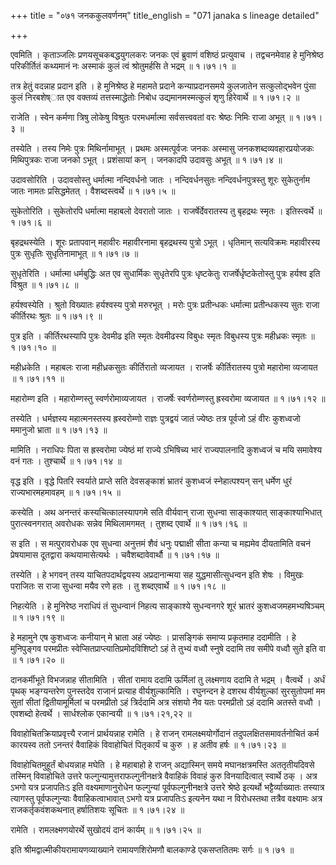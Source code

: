 +++
title = "०७१ जनककुलवर्णनम्"
title_english = "071 janaka s lineage detailed"

+++


एवमिति । कृताञ्जलिः प्रणयसूचकबद्धयुगलकरः जनकः एवं ब्रुवाणं वशिष्ठं
प्रत्युवाच । तद्वचनमेवाह हे मुनिश्रेष्ठ परिकीर्तितं कथ्यमानं नः अस्माकं
कुलं त्वं श्रोतुमर्हसि ते भद्रम्  ॥  १।७१।१  ॥   

  

तत्र हेतुं वदन्नाह प्रदान इति । हे मुनिश्रेष्ठ हे महामते प्रदाने
कन्याप्रदानसमये कुलजातेन सत्कुलोद्भवेन पुंसा कुलं निरबशेष्ात एव वक्तव्यं
तत्तस्माद्धेतोः निबोध उद्यमानमस्मत्कुलं शृणु हिरेवार्थे  ॥  १।७१।२  ॥   

  

राजेति । स्वेन कर्मणा त्रिषु लोकेषु विश्रुतः परमधर्मात्मा सर्वसत्त्ववतां
वरः श्रेष्ठः निमिः राजा अभूत्  ॥  १।७१।३  ॥   

  

तस्येति । तस्य निमेः पुत्रः मिथिर्नामाभूत् । प्रथमः अस्मत्पूर्वजः जनकः
अस्मासु जनकशब्दव्यवहारप्रयोजकः मिथिपुत्रकः राजा जनको ऽभूत् । प्रशंसायां
कन् । जनकादपि उदावसुः अभूत्  ॥  १।७१।४  ॥   

  

उदावसोरिति । उदावसोस्तु धर्मात्मा नन्दिवर्धनो जातः । नन्दिवर्धनसुतः
नन्दिवर्धनपुत्रस्तु शूरः सुकेतुर्नाम जातः नामतः प्रसिद्धमेतत् ।
वैशब्दस्त्वर्थे  ॥  १।७१।५  ॥   

  

सुकेतोरिति । सुकेतोरपि धर्मात्मा महाबलो देवरातो जातः ।
राजर्षेर्देवरातस्य तु बृहद्रथः स्मृतः । इतिस्त्वर्थे  ॥  १।७१।६  ॥   

  

बृहद्रथस्येति । शूरः प्रतापवान् महावीरः महावीरनामा बृहद्रथस्य पुत्रो
ऽभूत् । धृतिमान् सत्यविक्रमः महावीरस्य पुत्रः सुधृतिः सुधृतिनामाभूत्  ॥ 
१।७१।७  ॥   

  

सुधृतेरिति । धर्मात्मा धर्मबुद्धिः अत एव सुधार्मिकः सुधृतेरपि पुत्रः
धृष्टकेतुः राजर्षेर्धृष्टकेतोस्तु पुत्रः हर्यश्व इति विश्रुत  ॥  १।७१।८
 ॥   

  

हर्यश्वस्येति । श्रुतो विख्यातः हर्यश्वस्य पुत्रो मरुरभूत् । मरोः पुत्रः
प्रतीन्धकः धर्मात्मा प्रतीन्धकस्य सुतः राजा कीर्तिरथः श्रुतः  ॥  १।७१।९
 ॥   

  

पुत्र इति । कीर्तिरथस्यापि पुत्रः देवमीढ इति स्मृतः देवमीढस्य विबुधः
स्मृतः विबुधस्य पुत्रः महीध्रकः स्मृतः  ॥  १।७१।१०  ॥   

  

महीध्रकेति । महाबलः राजा महीध्रकसुतः कीर्तिरातो व्यजायत । राजर्षेः
कीर्तिरातस्य पुत्रो महारोमा व्यजायत  ॥  १।७१।११  ॥   

  

महारोम्ण इति । महारोम्णस्तु स्वर्णरोमाव्यजायत । राजर्षेः स्वर्णरोम्णस्तु
ह्रस्वरोमा व्यजायत  ॥  १।७१।१२  ॥   

  

तस्येति । धर्मज्ञस्य महात्मनस्तस्य ह्रस्वरोम्णो राज्ञः पुत्रद्वयं जातं
ज्येष्ठः तत्र पूर्वजो ऽहं वीरः कुशध्वजो ममानुजो भ्राता  ॥  १।७१।१३  ॥   

  

मामिति । नराधिपः पिता स ह्रस्वरोमा ज्येष्ठं मां राज्ये ऽभिषिच्य भारं
राज्यपालनादि कुशध्वजं च मयि समावेश्य वनं गतः । तुश्चार्थे  ॥  १।७१।१४
 ॥   

  

वृद्ध इति । वृद्धे पितरि स्वर्याते प्राप्ते सति देवसङ्काशं भ्रातरं
कुशध्वजं स्नेहात्पश्यन् सन् धर्मेण धुरं राज्यभारमहमावहम्  ॥  १।७१।१५  ॥   

  

कस्येति । अथ अनन्तरं कस्यचित्कालस्यापगमे सति वीर्यवान् राजा सुधन्वा
साङ्काश्यात् साङ्काश्याभिधात् पुरात्स्वनगरात् अवरोधकः सन्नेव मिथिलामगमत्
। तुशब्द एवार्थे  ॥  १।७१।१६  ॥   

  

स इति । स मत्पुरावरोधक एव सुधन्वा अनुत्तमं शैवं धनुः पद्माक्षी सीता
कन्या च मह्यमेव दीयतामिति वचनं प्रेषयामास दूतद्वारा कथयामासेत्यर्थः ।
चवैशब्दावेवार्थौ  ॥  १।७१।१७  ॥   

  

तस्येति । हे भगवन् तस्य याचितपदार्थद्वयस्य अप्रदानान्मया सह
युद्धमासीत्सुधन्वन इति शेषः । विमुखः पराजितः स राजा सुधन्वा मयैव रणे हतः
। तु शब्दएवार्थे  ॥  १।७१।१८  ॥   

  

निहत्येति । हे मुनिरेष्ठ नराधिपं तं सुधन्वानं निहत्य साङ्काश्ये
सुधन्वनगरे शूरं भ्रातरं कुशध्वजमहमभ्यषिञ्चम्  ॥  १।७१।१९  ॥   

  

हे महामुने एष कुशध्वजः कनीयान् मे भ्राता अहं ज्येष्ठः । प्रासङ्गिकं
समाप्य प्रकृतमाह ददामीति । हे मुनिपुङ्गव परमप्रीतः
स्वेप्सितप्राप्त्यातिप्रमोदविशिष्टो ऽहं ते तुभ्यं वध्वौ स्नुषे ददामि तव
समीपे वध्वौ सुते इति वा  ॥  १।७१।२०  ॥   

  

दानकर्मीभूते विभजन्नाह सीतामिति । सीतां रामाय ददामि ऊर्मिलां तु
लक्ष्मणाय ददामि ते भद्रम् । वैत्वर्थे । अर्धं पृथक् भङ्ग्यन्तरेण
पुनस्तदेव राजानं प्रत्याह वीर्यशुल्कामिति । रघुनन्दन हे दशरथ
वीर्यशुल्कां सुरसुतोपमां मम सुतां सीतां द्वितीयामूर्मिलां च परमप्रीतो
ऽहं त्रिर्ददामि अत्र संशयो नैव यतः परमप्रीतो ऽहं ददामि अतस्ते वध्वौ ।
एवशब्दो हेत्वर्थे । सार्धश्लोक एकान्वयी  ॥  १।७१।२१,२२  ॥   

  

विवाहोचितक्रियाप्रवृत्त्यै रजानं प्रार्थयन्नाह रामेति । हे राजन्
रामलक्ष्मयोर्गोदानं तदुपलक्षितसमावर्तनोचितं कर्म कारयस्व ततो ऽनन्तरं
वैवाहिकं विवाहोचितं पितृकार्यं च कुरु । ह अतीव हर्षः  ॥  १।७१।२३  ॥   

  

विवाहोचितमुहूर्तं बोधयन्नाह मघेति । हे महाबाहो हे राजन् अद्यास्मिन् समये
मघानक्षत्रमस्ति अततृतीयदिवसे तस्मिन् विवाहोचिते उत्तरे
फल्गुन्यामुत्तराफल्गुनीनक्षत्रे वैवाहिकं विवाहं कुरु विनयादित्वात्
स्वार्थे ठक् । अत्र ऽभगो यत्र प्रजापतिःऽ इति वक्ष्यमाणानुरोधेन
फल्गुन्यां पूर्वफल्गुनीनक्षत्रे उत्तरे श्रेष्ठे इत्यर्थो
भट्टैर्व्याख्यातः तस्यात्र त्यागस्तु पूर्वफल्गुन्याः वैवाहिकत्वाभावात्
ऽभगो यत्र प्रजापतिःऽ इत्यनेन यथा न विरोधस्तथा तत्रैव वक्ष्यामः अत्र
राजकर्तृकवंशकथनात् हर्षातिशयः सूचितः  ॥  १।७१।२४  ॥   

  

रामेति । रामलक्ष्मणयोरर्थे सुखोदयं दानं कार्यम्  ॥  १।७१।२५  ॥   

  

इति श्रीमद्वाल्मीकीयरामायणव्याख्याने रामायणशिरोमणौ बालकाण्डे एकसप्ततितमः
सर्गः  ॥  १।७१  ॥   

  

  



